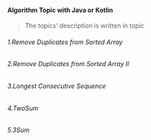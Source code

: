 #### Algorithm Topic with Java or Kotlin

> The topics' description is written in topic

###### 1.Remove Duplicates from Sorted Array
###### 2.Remove Duplicates from Sorted Array II
###### 3.Longest Consecutive Sequence
###### 4.TwoSum
###### 5.3Sum